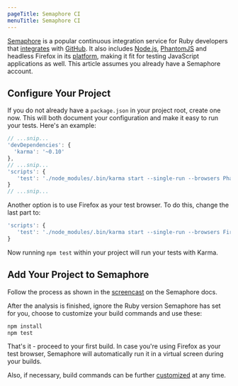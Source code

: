 ```yaml
---
pageTitle: Semaphore CI
menuTitle: Semaphore CI
---
```


[Semaphore] is a popular continuous integration service for
Ruby developers that [integrates] with [GitHub]. It also includes
[Node.js], [PhantomJS] and headless Firefox in its [platform],
making it fit for testing JavaScript applications as well.
This article assumes you already have a Semaphore account.

## Configure Your Project

If you do not already have a `package.json` in your project root,
create one now. This will both document your configuration and
make it easy to run your tests. Here's an example:

```javascript
// ...snip...
'devDependencies': {
  'karma': '~0.10'
},
// ...snip...
'scripts': {
   'test': './node_modules/.bin/karma start --single-run --browsers PhantomJS'
}
// ...snip...
```

Another option is to use Firefox as your test browser. To do this, change
the last part to:

```javascript
'scripts': {
   'test': './node_modules/.bin/karma start --single-run --browsers Firefox'
}
```

Now running `npm test` within your project will run your tests with Karma.

## Add Your Project to Semaphore

Follow the process as shown in the [screencast] on the Semaphore docs.

After the analysis is finished, ignore the Ruby version Semaphore has set
for you, choose to customize your build commands and use these:

```bash
npm install
npm test
```

That's it - proceed to your first build. In case you're using Firefox as
your test browser, Semaphore will automatically run it in a virtual screen
during your builds.

Also, if necessary, build commands can be further [customized] at any time.


[screencast]: https://semaphoreci.com/docs/adding-github-bitbucket-project-to-semaphore.html
[Semaphore]: https://semaphoreci.com
[integrates]: https://semaphoreci.com/project_timeline
[Github]: https://github.com/
[Node.js]: http://nodejs.org
[PhantomJS]: http://phantomjs.org/
[platform]: https://semaphoreci.com/docs/supported-stack.html
[customized]: https://semaphoreci.com/docs/customizing-build-commands.html
